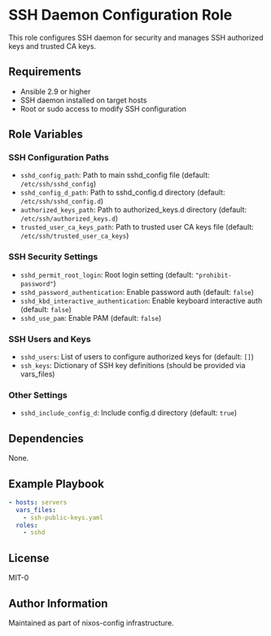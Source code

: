SSH Daemon Configuration Role
=============================

This role configures SSH daemon for security and manages SSH authorized keys and trusted CA keys.

Requirements
------------

- Ansible 2.9 or higher
- SSH daemon installed on target hosts
- Root or sudo access to modify SSH configuration

Role Variables
--------------

### SSH Configuration Paths
- `sshd_config_path`: Path to main sshd_config file (default: `/etc/ssh/sshd_config`)
- `sshd_config_d_path`: Path to sshd_config.d directory (default: `/etc/ssh/sshd_config.d`)
- `authorized_keys_path`: Path to authorized_keys.d directory (default: `/etc/ssh/authorized_keys.d`)
- `trusted_user_ca_keys_path`: Path to trusted user CA keys file (default: `/etc/ssh/trusted_user_ca_keys`)

### SSH Security Settings
- `sshd_permit_root_login`: Root login setting (default: `"prohibit-password"`)
- `sshd_password_authentication`: Enable password auth (default: `false`)
- `sshd_kbd_interactive_authentication`: Enable keyboard interactive auth (default: `false`)
- `sshd_use_pam`: Enable PAM (default: `false`)

### SSH Users and Keys
- `sshd_users`: List of users to configure authorized keys for (default: `[]`)
- `ssh_keys`: Dictionary of SSH key definitions (should be provided via vars_files)

### Other Settings
- `sshd_include_config_d`: Include config.d directory (default: `true`)

Dependencies
------------

None.

Example Playbook
----------------

```yaml
- hosts: servers
  vars_files:
    - ssh-public-keys.yaml
  roles:
    - sshd
```

License
-------

MIT-0

Author Information
------------------

Maintained as part of nixos-config infrastructure.
